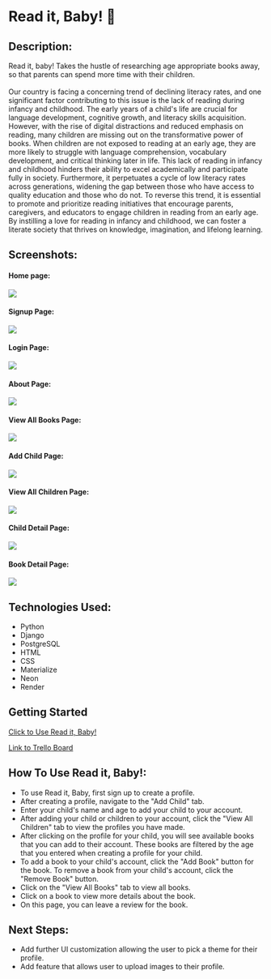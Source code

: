 # Read it, Baby! 👶

## Description:

Read it, baby! Takes the hustle of researching age appropriate books away, so that parents can
spend more time with their children. 
<br><br>
Our country is facing a concerning trend of declining literacy rates, and one significant factor
contributing to this issue is the lack of reading during infancy and childhood. The early years
of a child's life are crucial for language development, cognitive growth, and literacy skills
acquisition. However, with the rise of digital distractions and reduced emphasis on reading,
many children are missing out on the transformative power of books. When children are not
exposed to reading at an early age, they are more likely to struggle with language
comprehension, vocabulary development, and critical thinking later in life. This lack of reading
in infancy and childhood hinders their ability to excel academically and participate fully in
society. Furthermore, it perpetuates a cycle of low literacy rates across generations, widening
the gap between those who have access to quality education and those who do not. To
reverse this trend, it is essential to promote and prioritize reading initiatives that encourage
parents, caregivers, and educators to engage children in reading from an early age. By
instilling a love for reading in infancy and childhood, we can foster a literate society that
thrives on knowledge, imagination, and lifelong learning.

## Screenshots:
#### Home page:
<img src="https://i.imgur.com/VO7WkBd.png">

#### Signup Page:
<img src="https://i.imgur.com/Gjrsg8j.png">

#### Login Page:
<img src="https://i.imgur.com/Gb719dC.png">

#### About Page:
<img src="https://i.imgur.com/cfpbYXv.png">

#### View All Books Page:
<img src="https://i.imgur.com/sIiMhvK.png">

#### Add Child Page:
<img src="https://i.imgur.com/advLoOT.png">

#### View All Children Page:
<img src="https://i.imgur.com/JR7jjoD.png">

#### Child Detail Page:
<img src="https://i.imgur.com/7OatV2A.png">

#### Book Detail Page:
<img src="https://i.imgur.com/04YDYvS.png">




## Technologies Used:

- Python
- Django
- PostgreSQL
- HTML
- CSS
- Materialize
- Neon
- Render


## Getting Started

[Click to Use Read it, Baby!](https://bookreadingapp.onrender.com)

[Link to Trello Board](https://trello.com/b/eyTu5MAQ/book-app)

## How To Use Read it, Baby!:
- To use Read it, Baby, first sign up to create a profile.
- After creating a profile, navigate to the "Add Child" tab.
- Enter your child's name and age to add your child to your account.
- After adding your child or children to your account, click the "View All Children" tab to view the profiles you have made.
- After clicking on the profile for your child, you will see available books that you can add to their account. These books are filtered by the age that you entered when creating a profile for your child.
- To add a book to your child's account, click the "Add Book" button for the book. To remove a book from your child's account, click the "Remove Book" button.
- Click on the "View All Books" tab to view all books.
- Click on a book to view more details about the book.
- On this page, you can leave a review for the book.

## Next Steps:

- Add further UI customization allowing the user to pick a theme for their profile.
- Add feature that allows user to upload images to their profile.
